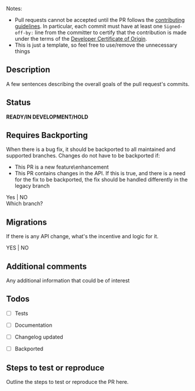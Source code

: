 Notes:
* Pull requests cannot be accepted until the PR follows the [contributing guidelines](../CONTRIBUTING.md). In particular, each commit must have at least one `Signed-off-by:` line from the committer to certify that the contribution is made under the terms of the [Developer Certificate of Origin](../dco.txt).
* This is just a template, so feel free to use/remove the unnecessary things
## Description
A few sentences describing the overall goals of the pull request's commits.


## Status
**READY/IN DEVELOPMENT/HOLD**

## Requires Backporting
When there is a bug fix, it should be backported to all maintained and supported branches.
Changes do not have to be backported if:
- This PR is a new feature\enhancement
- This PR contains changes in the API. If this is true, and there is a need for the fix to be backported, the fix should be handled differently in the legacy branch

Yes | NO  
Which branch?

## Migrations
If there is any API change, what's the incentive and logic for it.

YES | NO

## Additional comments
Any additional information that could be of interest

## Todos
- [ ] Tests
- [ ] Documentation
- [ ] Changelog updated
- [ ] Backported


## Steps to test or reproduce
Outline the steps to test or reproduce the PR here.
